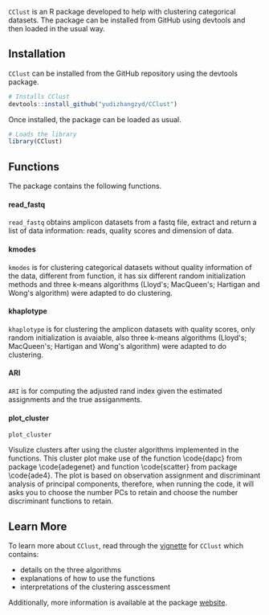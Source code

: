 `CClust` is an R package developed to help with clustering categorical datasets. The package can be installed from GitHub using devtools and then loaded in the usual way.

Installation
------------

`CClust` can be installed from the GitHub repository using the devtools package.

``` r
# Installs CClust
devtools::install_github("yudizhangzyd/CClust")
```

Once installed, the package can be loaded as usual.

``` r
# Loads the library
library(CClust)
```

Functions
---------

The package contains the following functions.

#### read\_fastq 

`read_fastq` obtains amplicon datasets from a fastq file, extract and return a list of data information: reads, quality scores and dimension of data.

#### kmodes

`kmodes` is for clustering categorical datasets without quality information of the data, different from function, it has six different random initialization methods and three k-means algorithms (Lloyd's; MacQueen's; Hartigan and Wong's algorithm) were adapted to do clustering.

#### khaplotype

`khaplotype` is for clustering the amplicon datasets with quality scores, only random initialization is avaiable, also three k-means algorithms (Lloyd's; MacQueen's; Hartigan and Wong's algorithm) were adapted to do clustering.

#### ARI

`ARI` is for computing the adjusted rand index given the estimated assignments and the true assiganments.

#### plot\_cluster

`plot_cluster` 

Visulize clusters after using the cluster algorithms implemented in the functions. This cluster plot make use of the function \code{dapc} from package \code{adegenet} and function \code{scatter} from package \code{ade4}. The plot is based on observation assignment and discriminant analysis of principal components, therefore, when running
the code, it will asks you to choose the number PCs to retain and choose the number discriminant functions to retain.

Learn More
----------

To learn more about `CClust`, read through the [vignette](https://github.com/yudizhangzyd/CClust/blob/master/docs/articles/CClust-vignette.html) for `CClust` which contains:

-   details on the three algorithms
-   explanations of how to use the functions
-   interpretations of the clustering asscessment

Additionally, more information is available at the package [website](https://github.com/yudizhangzyd/CClust).



